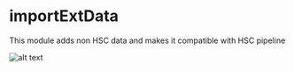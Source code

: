 # importExtData

This module adds non HSC data and makes it compatible with HSC pipeline

![alt text](https://github.com/jcoupon/importExtData/blob/master/doc/doc.001.png)
